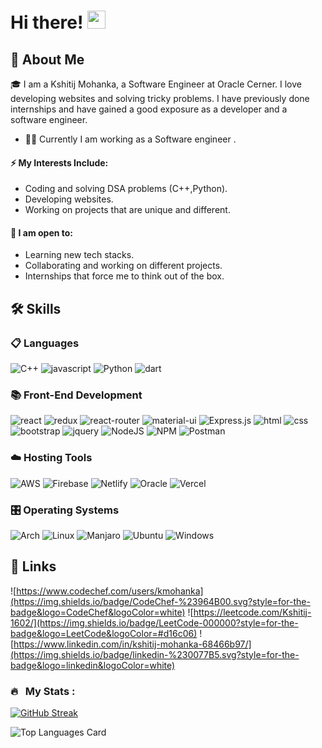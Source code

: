  
# Hi there! <img src="https://media.giphy.com/media/hvRJCLFzcasrR4ia7z/giphy.gif" width="29px" height="29px">

## 🚀 About Me

🎓 I am a Kshitij Mohanka, a Software Engineer at Oracle Cerner. I love developing websites and solving tricky problems. 
 I have previously done internships and have gained a good exposure as a developer and a software engineer.
 
-  👨‍💻 Currently I am working as a Software engineer .

#### ⚡ My Interests Include:
- Coding and solving DSA problems (C++,Python).
- Developing websites.
- Working on projects that are unique and different.

#### 🌱 I am open to:
- Learning new tech stacks.
- Collaborating and working on different projects.
- Internships that force me to think out of the box.

## 🛠️ Skills

### 📋 Languages

![C++](https://img.shields.io/badge/c++-%2300599C.svg?style=for-the-badge&logo=c%2B%2B&logoColor=white)
![javascript](https://img.shields.io/badge/JavaScript-323330?style=for-the-badge&logo=javascript&logoColor=F7DF1E)
![Python](https://img.shields.io/badge/python-3670A0?style=for-the-badge&logo=python&logoColor=ffdd54)
![dart](https://img.shields.io/badge/Dart-28B6F6?style=for-the-badge&logo=dart&logoColor=white)

### 📚 Front-End Development

![react](https://img.shields.io/badge/React-20232A?style=for-the-badge&logo=react&logoColor=61DAFB)
![redux](https://img.shields.io/badge/Redux-593D88?style=for-the-badge&logo=redux&logoColor=white)
![react-router](https://img.shields.io/badge/React_Router-CA4245?style=for-the-badge&logo=react-router&logoColor=white)
![material-ui](https://img.shields.io/badge/Material_UI-0081CB?style=for-the-badge&logo=mui&logoColor=white)
![Express.js](https://img.shields.io/badge/express.js-%23404d59.svg?style=for-the-badge&logo=express&logoColor=%2361DAFB)
![html](https://img.shields.io/badge/HTML5-E34F26?style=for-the-badge&logo=html5&logoColor=white)
![css](https://img.shields.io/badge/CSS3-1572B6?style=for-the-badge&logo=css3&logoColor=white)
![bootstrap](https://img.shields.io/badge/Bootstrap-563D7C?style=for-the-badge&logo=bootstrap&logoColor=white)
![jquery](https://img.shields.io/badge/jQuery-0769AD?style=for-the-badge&logo=jquery&logoColor=white)
![NodeJS](https://img.shields.io/badge/node.js-6DA55F?style=for-the-badge&logo=node.js&logoColor=white)
![NPM](https://img.shields.io/badge/NPM-%23000000.svg?style=for-the-badge&logo=npm&logoColor=white)
![Postman](https://img.shields.io/badge/Postman-FF6C37?style=for-the-badge&logo=postman&logoColor=white)

### ☁️ Hosting Tools

![AWS](https://img.shields.io/badge/AWS-%23FF9900.svg?style=for-the-badge&logo=amazon-aws&logoColor=white)
![Firebase](https://img.shields.io/badge/firebase-%23039BE5.svg?style=for-the-badge&logo=firebase)
![Netlify](https://img.shields.io/badge/netlify-%23000000.svg?style=for-the-badge&logo=netlify&logoColor=#00C7B7)
![Oracle](https://img.shields.io/badge/Oracle-F80000?style=for-the-badge&logo=oracle&logoColor=white)
![Vercel](https://img.shields.io/badge/vercel-%23000000.svg?style=for-the-badge&logo=vercel&logoColor=white)

### 🎛️ Operating Systems

![Arch](https://img.shields.io/badge/Arch%20Linux-1793D1?logo=arch-linux&logoColor=fff&style=for-the-badge)
![Linux](https://img.shields.io/badge/Linux-FCC624?style=for-the-badge&logo=linux&logoColor=black)
![Manjaro](https://img.shields.io/badge/Manjaro-35BF5C?style=for-the-badge&logo=Manjaro&logoColor=white)
![Ubuntu](https://img.shields.io/badge/Ubuntu-E95420?style=for-the-badge&logo=ubuntu&logoColor=white)
![Windows](https://img.shields.io/badge/Windows-0078D6?style=for-the-badge&logo=windows&logoColor=white)


## 🔗 Links

![https://www.codechef.com/users/kmohanka](https://img.shields.io/badge/CodeChef-%23964B00.svg?style=for-the-badge&logo=CodeChef&logoColor=white)
![https://leetcode.com/Kshitij-1602/](https://img.shields.io/badge/LeetCode-000000?style=for-the-badge&logo=LeetCode&logoColor=#d16c06)
![https://www.linkedin.com/in/kshitij-mohanka-68466b97/](https://img.shields.io/badge/linkedin-%230077B5.svg?style=for-the-badge&logo=linkedin&logoColor=white)

### 🔥 &nbsp; My Stats :
[![GitHub Streak](http://github-readme-streak-stats.herokuapp.com?user=Kshitij-1602&theme=tokyonight&hide_border=true)](https://git.io/streak-stats)

![Top Languages Card](https://github-readme-stats.vercel.app/api/top-langs/?username=Kshitij-1602)

<!---
![Top Languages Card](https://github-readme-stats.vercel.app/api/top-langs/?username=Kshitij-1602)
Kshitij-1602/Kshitij-1602 is a ✨ special ✨ repository because its `README.md` (this file) appears on your GitHub profile.
You can click the Preview link to take a look at your changes.
--->

